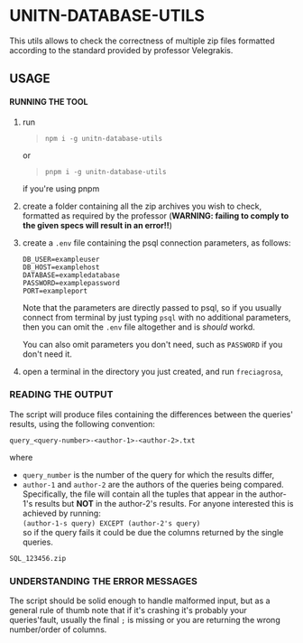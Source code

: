 # UNITN-DATABASE-UTILS

This utils allows to check the correctness of multiple zip files formatted according to the standard provided by professor Velegrakis.

## USAGE

#### RUNNING THE TOOL

1. run

   > `npm i -g unitn-database-utils`

   or

   > `pnpm i -g unitn-database-utils`

   if you're using pnpm

2. create a folder containing all the zip archives you wish to check, formatted as required by the professor (**WARNING: failing to comply to the given specs will result in an error!!**)
3. create a `.env`
   file containing the psql connection parameters, as follows:

   ```
   DB_USER=exampleuser
   DB_HOST=examplehost
   DATABASE=exampledatabase
   PASSWORD=examplepassword
   PORT=exampleport
   ```

   Note that the parameters are directly passed to psql, so if you usually connect from terminal by just typing `psql` with no additional parameters, then you can omit the `.env` file altogether and is _should_ workd.

   You can also omit parameters you don't need, such as `PASSWORD` if you don't need it.

4. open a terminal in the directory you just created, and run `freciagrosa`,

### READING THE OUTPUT

The script will produce files containing the differences between the queries' results, using the following convention:

    query_<query-number>-<author-1>-<author-2>.txt

where

- `query_number` is the number of the query for which the results differ,
- `author-1` and `author-2` are the authors of the queries being compared. Specifically, the file will contain all the tuples that appear in the author-1's results but **NOT** in the author-2's results.
For anyone interested this is achieved by running:<br>
`(author-1-s query) EXCEPT (author-2's query)`<br>
so if the query fails it could be due the columns returned by the single queries.

`SQL_123456.zip`

### UNDERSTANDING THE ERROR MESSAGES

The script should be solid enough to handle malformed input, but as a general rule of thumb note that if it's crashing it's probably your queries'fault, usually the final `;` is missing or you are returning the wrong number/order of columns.

